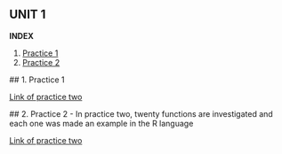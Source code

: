 ## UNIT 1
**INDEX**

1. [Practice 1](#pr1)
2. [Practice 2](#pr2)

<div id='pr1' />
## 1. Practice 1


[Link of practice two](https://github.com/AdamariMosqueda/Data_Mining/blob/Unit_1/Practice/Practice%201.R)

<div id='pr2' />
## 2. Practice 2 <a name="pr2"> </a>
- In practice two, twenty functions are investigated and each one was made an example in the R language
  
[Link of practice two](https://github.com/AdamariMosqueda/Data_Mining/blob/Unit_1/Practice/Practice%202.R)
